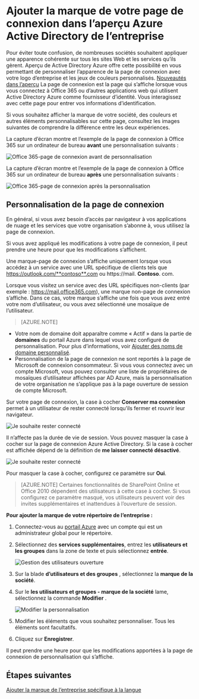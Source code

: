 <properties
pageTitle="Personnaliser votre page de connexion dans l’aperçu Azure Active Directory | Microsoft Azure"
description="Découvrez comment ajouter une marque à la page de connexion Azure de l’entreprise"
services="active-directory"
documentationCenter=""
authors="curtand"
manager="femila"
editor=""/>

<tags
ms.service="active-directory"
ms.workload="identity"
ms.tgt_pltfrm="na"
ms.devlang="na"
ms.topic="article"
ms.date="09/30/2016"
ms.author="curtand"/>

# <a name="add-company-branding-to-your-sign-in-page-in-the-azure-active-directory-preview"></a>Ajouter la marque de votre page de connexion dans l’aperçu Azure Active Directory de l’entreprise

Pour éviter toute confusion, de nombreuses sociétés souhaitent appliquer une apparence cohérente sur tous les sites Web et les services qu’ils gèrent. Aperçu de Active Directory Azure offre cette possibilité en vous permettant de personnaliser l’apparence de la page de connexion avec votre logo d’entreprise et les jeux de couleurs personnalisés. [Nouveautés dans l’aperçu](active-directory-preview-explainer.md) La page de connexion est la page qui s’affiche lorsque vous vous connectez à Office 365 ou d’autres applications web qui utilisent Active Directory Azure comme fournisseur d’identité. Vous interagissez avec cette page pour entrer vos informations d’identification.

Si vous souhaitez afficher la marque de votre société, des couleurs et autres éléments personnalisables sur cette page, consultez les images suivantes de comprendre la différence entre les deux expériences.

La capture d’écran montre et l’exemple de la page de connexion à Office 365 sur un ordinateur de bureau **avant** une personnalisation suivants :

![Office 365-page de connexion avant de personnalisation](./media/active-directory-branding-custom-signon-azure-portal/sign-in-page-before-customization.png)

La capture d’écran montre et l’exemple de la page de connexion à Office 365 sur un ordinateur de bureau **après** une personnalisation suivants :

![Office 365-page de connexion après la personnalisation](./media/active-directory-branding-custom-signon-azure-portal/sign-in-page-after-customization.png)


## <a name="customizing-the-sign-in-page"></a>Personnalisation de la page de connexion

En général, si vous avez besoin d’accès par navigateur à vos applications de nuage et les services que votre organisation s’abonne à, vous utilisez la page de connexion.

Si vous avez appliqué les modifications à votre page de connexion, il peut prendre une heure pour que les modifications s’affichent.

Une marque-page de connexion s’affiche uniquement lorsque vous accédez à un service avec une URL spécifique de clients tels que https://outlook.com/**contoso**.com ou https://mail. **Contoso**. com.

Lorsque vous visitez un service avec des URL spécifiques non-clients (par exemple : https://mail.office365.com), une marque non-page de connexion s’affiche. Dans ce cas, votre marque s’affiche une fois que vous avez entré votre nom d’utilisateur, ou vous avez sélectionné une mosaïque de l’utilisateur.

> [AZURE.NOTE]
>
- Votre nom de domaine doit apparaître comme « Actif » dans la partie de **domaines** du portail Azure dans lequel vous avez configuré de personnalisation. Pour plus d’informations, voir [Ajouter des noms de domaine personnalisé](active-directory-domains-add-azure-portal.md).
- Personnalisation de la page de connexion ne sont reportés à la page de Microsoft de connexion consommateur. Si vous vous connectez avec un compte Microsoft, vous pouvez consulter une liste de propriétaires de mosaïques d’utilisateur affichées par AD Azure, mais la personnalisation de votre organisation ne s’applique pas à la page ouverture de session de compte Microsoft.

Sur votre page de connexion, la case à cocher **Conserver ma connexion** permet à un utilisateur de rester connecté lorsqu’ils fermer et rouvrir leur navigateur. 

   ![Je souhaite rester connecté](./media/active-directory-branding-custom-signon-azure-portal/01.png)

Il n’affecte pas la durée de vie de session. Vous pouvez masquer la case à cocher sur la page de connexion Azure Active Directory.
Si la case à cocher est affichée dépend de la définition de **me laisser connecté désactivé**.

   ![Je souhaite rester connecté](./media/active-directory-branding-custom-signon-azure-portal/02.png)


Pour masquer la case à cocher, configurez ce paramètre sur **Oui**. 

> [AZURE.NOTE] Certaines fonctionnalités de SharePoint Online et Office 2010 dépendent des utilisateurs à cette case à cocher. Si vous configurez ce paramètre masqué, vos utilisateurs peuvent voir des invites supplémentaires et inattendues à l’ouverture de session.




**Pour ajouter la marque de votre répertoire de l’entreprise :**

1.  Connectez-vous au [portail Azure](https://portal.azure.com) avec un compte qui est un administrateur global pour le répertoire.

2.  Sélectionnez des **services supplémentaires**, entrez les **utilisateurs et les groupes** dans la zone de texte et puis sélectionnez **entrée**.

    ![Gestion des utilisateurs ouverture](./media/active-directory-branding-custom-signon-azure-portal/user-management.png)

3. Sur la blade **d’utilisateurs et des groupes** , sélectionnez la **marque de la société**.

4. Sur le **les utilisateurs et groupes - marque de la société** lame, sélectionnez la commande **Modifier** .

    ![Modifier la personnalisation](./media/active-directory-branding-custom-signon-azure-portal/edit-branding.png)

5. Modifier les éléments que vous souhaitez personnaliser. Tous les éléments sont facultatifs.

6. Cliquez sur **Enregistrer**.

Il peut prendre une heure pour que les modifications apportées à la page de connexion de personnalisation qui s’affiche.

## <a name="next-steps"></a>Étapes suivantes

[Ajouter la marque de l’entreprise spécifique à la langue](active-directory-branding-localize-azure-portal.md)
